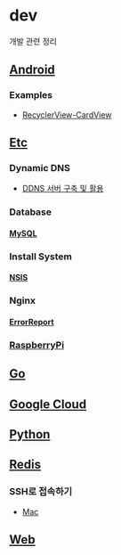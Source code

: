 # dev
개발 관련 정리

## [Android](Android/)

### Examples

- [RecyclerView-CardView](Android/Examples/RecyclerView-CardView)

## [Etc](Etc/)

### Dynamic DNS

- [DDNS 서버 구축 및 활용](Etc/ddns_server.md)

### Database

#### [MySQL](Etc/database/mysql)

### Install System

#### [NSIS](Etc/install_system/nsis)

### Nginx

#### [ErrorReport](Etc/nginx/ErrorReport)

### [RaspberryPi](Etc/RaspberryPi)

## [Go](Go/)

## [Google Cloud](GoogleCloud/)

## [Python](Python/)

## [Redis](Redis/)

### SSH로 접속하기

- [Mac](GoogleCloud/using_ssh_on_mac.md)

## [Web](Web/)
